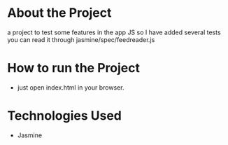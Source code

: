 # About the Project

a project to test some features in the app JS so I have added several tests you can read it through jasmine/spec/feedreader.js

# How to run the Project

- just open index.html in your browser.

# Technologies Used

- Jasmine
